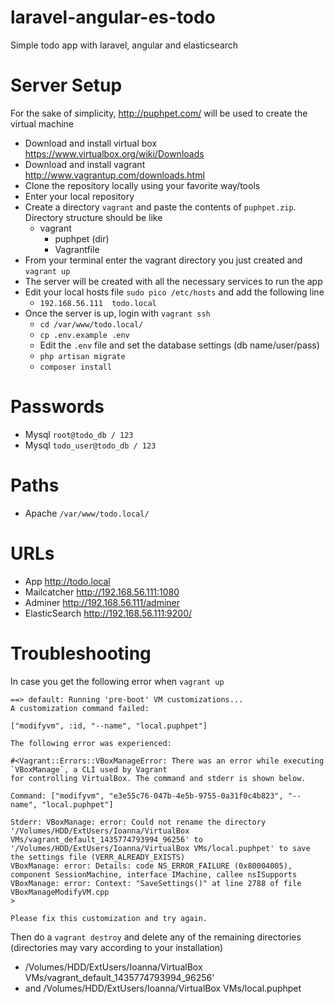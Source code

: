 # laravel-angular-es-todo
Simple todo app with laravel, angular and elasticsearch

# Server Setup
For the sake of simplicity, http://puphpet.com/ will be used to create the virtual machine

- Download and install virtual box https://www.virtualbox.org/wiki/Downloads
- Download and install vagrant http://www.vagrantup.com/downloads.html
- Clone the repository locally using your favorite way/tools
- Enter your local repository
- Create a directory `vagrant` and paste the contents of `puphpet.zip`. Directory structure should be like
  - vagrant
    - puphpet (dir)
    - Vagrantfile
- From your terminal enter the vagrant directory you just created and `vagrant up`
- The server will be created with all the necessary services to run the app
- Edit your local hosts file `sudo pico /etc/hosts` and add the following line
  - `192.168.56.111  todo.local`
- Once the server is up, login with `vagrant ssh`
  - `cd /var/www/todo.local/ `
  - `cp .env.example .env`
  - Edit the `.env` file and set the database settings (db name/user/pass)
  - `php artisan migrate`
  - `composer install`

# Passwords
- Mysql `root@todo_db / 123`
- Mysql `todo_user@todo_db / 123`

# Paths
- Apache `/var/www/todo.local/`

# URLs
- App http://todo.local
- Mailcatcher http://192.168.56.111:1080
- Adminer http://192.168.56.111/adminer
- ElasticSearch http://192.168.56.111:9200/

# Troubleshooting

In case you get the following error when `vagrant up`

```
==> default: Running 'pre-boot' VM customizations...
A customization command failed:

["modifyvm", :id, "--name", "local.puphpet"]

The following error was experienced:

#<Vagrant::Errors::VBoxManageError: There was an error while executing `VBoxManage`, a CLI used by Vagrant
for controlling VirtualBox. The command and stderr is shown below.

Command: ["modifyvm", "e3e55c76-047b-4e5b-9755-0a31f0c4b823", "--name", "local.puphpet"]

Stderr: VBoxManage: error: Could not rename the directory '/Volumes/HDD/ExtUsers/Ioanna/VirtualBox VMs/vagrant_default_1435774793994_96256' to '/Volumes/HDD/ExtUsers/Ioanna/VirtualBox VMs/local.puphpet' to save the settings file (VERR_ALREADY_EXISTS)
VBoxManage: error: Details: code NS_ERROR_FAILURE (0x80004005), component SessionMachine, interface IMachine, callee nsISupports
VBoxManage: error: Context: "SaveSettings()" at line 2788 of file VBoxManageModifyVM.cpp
>

Please fix this customization and try again.
```

Then do a `vagrant destroy` and delete any of the remaining directories (directories may vary according to your installation)
- /Volumes/HDD/ExtUsers/Ioanna/VirtualBox VMs/vagrant_default_1435774793994_96256'
- and /Volumes/HDD/ExtUsers/Ioanna/VirtualBox VMs/local.puphpet